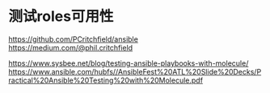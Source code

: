 # 测试roles可用性
https://github.com/PCritchfield/ansible
https://medium.com/@phil.critchfield

https://www.sysbee.net/blog/testing-ansible-playbooks-with-molecule/
https://www.ansible.com/hubfs//AnsibleFest%20ATL%20Slide%20Decks/Practical%20Ansible%20Testing%20with%20Molecule.pdf